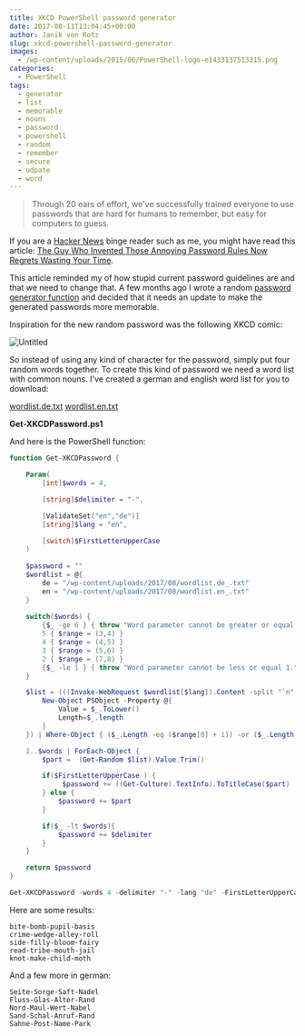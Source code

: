 ```yaml
---
title: XKCD PowerShell password generator
date: 2017-08-11T13:04:45+00:00
author: Janik von Rotz
slug: xkcd-powershell-password-generator
images:
  - /wp-content/uploads/2015/06/PowerShell-logo-e1433137513315.png
categories:
  - PowerShell
tags:
  - generator
  - list
  - memorable
  - nouns
  - password
  - powershell
  - random
  - remember
  - secure
  - udpate
  - word
---
```

> Through 20 ears of effort, we've successfully trained everyone to use passwords that are hard for humans to remember, but easy for computers to guess.

If you are a [Hacker News](https://news.ycombinator.com/) binge reader such as me, you might have read this article: [The Guy Who Invented Those Annoying Password Rules Now Regrets Wasting Your Time](http://gizmodo.com/the-guy-who-invented-those-annoying-password-rules-now-1797643987). 

This article reminded my of how stupid current password guidelines are and that we need to change that. A few months ago I wrote a random [password generator function](https://janikvonrotz.ch/2015/09/07/password-generator-with-powershell/) and decided that it needs an update to make the generated passwords more memorable.
<!--more-->
Inspiration for the new random password was the following XKCD comic:

![Untitled](/wp-content/uploads/2017/08/password_strength.png)

So instead of using any kind of character for the password, simply put four random words together.
To create this kind of password we need a word list with common nouns. I've created a german and english word list for you to download:

[wordlist.de.txt](/wp-content/uploads/2017/08/wordlist.de_.txt)
[wordlist.en.txt](/wp-content/uploads/2017/08/wordlist.en_.txt)

**Get-XKCDPassword.ps1**

And here is the PowerShell function:

```powershell
function Get-XKCDPassword {

    Param(
        [int]$words = 4,

        [string]$delimiter = "-",

        [ValidateSet("en","de")] 
        [string]$lang = "en",

        [switch]$FirstLetterUpperCase  
    )
    
    $password = ""
    $wordlist = @{
        de = "/wp-content/uploads/2017/08/wordlist.de_.txt"
        en = "/wp-content/uploads/2017/08/wordlist.en_.txt"
    }
    
    switch($words) {
        {$_ -ge 6 } { throw "Word parameter cannot be greater or equal 6." }
        5 { $range = (3,4) }
        4 { $range = (4,5) }
        3 { $range = (5,6) }
        2 { $range = (7,8) }
        {$_ -le 1 } { throw "Word parameter cannot be less or equal 1." }
    }

    $list = (((Invoke-WebRequest $wordlist[$lang]).Content -split "`n" | ForEach-Object{ 
        New-Object PSObject -Property @{
            Value = $_.ToLower()
            Length=$_.length
        }
    }) | Where-Object { ($_.Length -eq ($range[0] + 1)) -or ($_.Length -eq ($range[1] + 1)) })

    1..$words | ForEach-Object {
        $part =  (Get-Random $list).Value.Trim()

        if($FirstLetterUpperCase ) {
             $password += ((Get-Culture).TextInfo).ToTitleCase($part)
        } else {
            $password += $part
        }

        if($_ -lt $words){ 
            $password += $delimiter 
        }
    }

    return $password
}

Get-XKCDPassword -words 4 -delimiter "-" -lang "de" -FirstLetterUpperCase 
```

Here are some results:
```
bite-bomb-pupil-basis
crime-wedge-alley-roll
side-filly-bloom-fairy
read-tribe-mouth-jail
knot-make-child-moth
```

And a few more in german:
```
Seite-Sorge-Saft-Nadel
Fluss-Glas-Alter-Rand
Nord-Maul-Wert-Nabel
Sand-Schal-Anruf-Rand
Sahne-Post-Name-Park
```